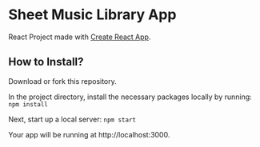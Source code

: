 # Sheet Music Library App
React Project made with [Create React App](https://github.com/facebook/create-react-app).

## How to Install?
 
Download or fork this repository.

In the project directory, install the necessary packages locally by running: `npm install`

Next, start up a local server: `npm start`

Your app will be running at http://localhost:3000.

